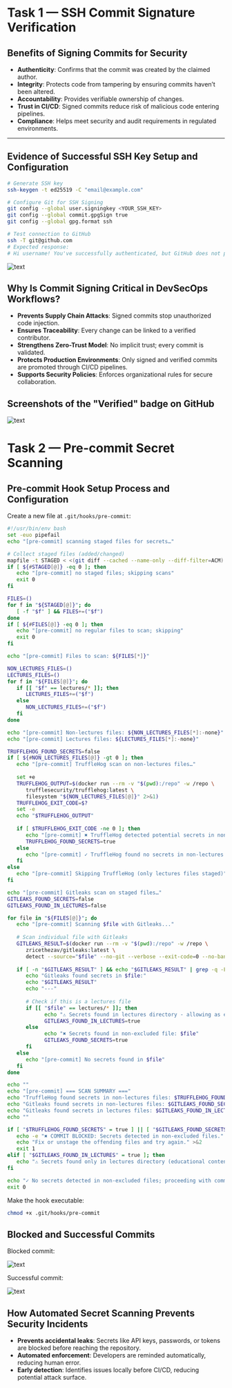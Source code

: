 # Task 1 — SSH Commit Signature Verification

## Benefits of Signing Commits for Security
- **Authenticity**: Confirms that the commit was created by the claimed author.  
- **Integrity**: Protects code from tampering by ensuring commits haven’t been altered.  
- **Accountability**: Provides verifiable ownership of changes.  
- **Trust in CI/CD**: Signed commits reduce risk of malicious code entering pipelines.  
- **Compliance**: Helps meet security and audit requirements in regulated environments.  

---

## Evidence of Successful SSH Key Setup and Configuration
```bash
# Generate SSH key
ssh-keygen -t ed25519 -C "email@example.com"

# Configure Git for SSH Signing
git config --global user.signingkey <YOUR_SSH_KEY>
git config --global commit.gpgSign true
git config --global gpg.format ssh

# Test connection to GitHub
ssh -T git@github.com
# Expected response:
# Hi username! You've successfully authenticated, but GitHub does not provide shell access.
```
![text](Success.png)

## Why Is Commit Signing Critical in DevSecOps Workflows?

- **Prevents Supply Chain Attacks**: Signed commits stop unauthorized code injection.  
- **Ensures Traceability**: Every change can be linked to a verified contributor.  
- **Strengthens Zero-Trust Model**: No implicit trust; every commit is validated.  
- **Protects Production Environments**: Only signed and verified commits are promoted through CI/CD pipelines.  
- **Supports Security Policies**: Enforces organizational rules for secure collaboration.  

## Screenshots of the "Verified" badge on GitHub

![text](Verified.png)

# Task 2 — Pre-commit Secret Scanning

## Pre-commit Hook Setup Process and Configuration

Create a new file at `.git/hooks/pre-commit`:

```bash
#!/usr/bin/env bash
set -euo pipefail
echo "[pre-commit] scanning staged files for secrets…"

# Collect staged files (added/changed)
mapfile -t STAGED < <(git diff --cached --name-only --diff-filter=ACM)
if [ ${#STAGED[@]} -eq 0 ]; then
   echo "[pre-commit] no staged files; skipping scans"
   exit 0
fi

FILES=()
for f in "${STAGED[@]}"; do
   [ -f "$f" ] && FILES+=("$f")
done
if [ ${#FILES[@]} -eq 0 ]; then
   echo "[pre-commit] no regular files to scan; skipping"
   exit 0
fi

echo "[pre-commit] Files to scan: ${FILES[*]}"

NON_LECTURES_FILES=()
LECTURES_FILES=()
for f in "${FILES[@]}"; do
   if [[ "$f" == lectures/* ]]; then
      LECTURES_FILES+=("$f")
   else
      NON_LECTURES_FILES+=("$f")
   fi
done

echo "[pre-commit] Non-lectures files: ${NON_LECTURES_FILES[*]:-none}"
echo "[pre-commit] Lectures files: ${LECTURES_FILES[*]:-none}"

TRUFFLEHOG_FOUND_SECRETS=false
if [ ${#NON_LECTURES_FILES[@]} -gt 0 ]; then
   echo "[pre-commit] TruffleHog scan on non-lectures files…"
   
   set +e
   TRUFFLEHOG_OUTPUT=$(docker run --rm -v "$(pwd):/repo" -w /repo \
      trufflesecurity/trufflehog:latest \
      filesystem "${NON_LECTURES_FILES[@]}" 2>&1)
   TRUFFLEHOG_EXIT_CODE=$?
   set -e    
   echo "$TRUFFLEHOG_OUTPUT"
   
   if [ $TRUFFLEHOG_EXIT_CODE -ne 0 ]; then
      echo "[pre-commit] ✖ TruffleHog detected potential secrets in non-lectures files"
      TRUFFLEHOG_FOUND_SECRETS=true
   else
      echo "[pre-commit] ✓ TruffleHog found no secrets in non-lectures files"
   fi
else
   echo "[pre-commit] Skipping TruffleHog (only lectures files staged)"
fi

echo "[pre-commit] Gitleaks scan on staged files…"
GITLEAKS_FOUND_SECRETS=false
GITLEAKS_FOUND_IN_LECTURES=false

for file in "${FILES[@]}"; do
   echo "[pre-commit] Scanning $file with Gitleaks..."
   
   # Scan individual file with Gitleaks
   GITLEAKS_RESULT=$(docker run --rm -v "$(pwd):/repo" -w /repo \
      zricethezav/gitleaks:latest \
      detect --source="$file" --no-git --verbose --exit-code=0 --no-banner 2>&1 || true)
   
   if [ -n "$GITLEAKS_RESULT" ] && echo "$GITLEAKS_RESULT" | grep -q -E "(Finding:|WRN leaks found)"; then
      echo "Gitleaks found secrets in $file:"
      echo "$GITLEAKS_RESULT"
      echo "---"
      
      # Check if this is a lectures file
      if [[ "$file" == lectures/* ]]; then
            echo "⚠️ Secrets found in lectures directory - allowing as educational content"
            GITLEAKS_FOUND_IN_LECTURES=true
      else
            echo "✖ Secrets found in non-excluded file: $file"
            GITLEAKS_FOUND_SECRETS=true
      fi
   else
      echo "[pre-commit] No secrets found in $file"
   fi
done

echo ""
echo "[pre-commit] === SCAN SUMMARY ==="
echo "TruffleHog found secrets in non-lectures files: $TRUFFLEHOG_FOUND_SECRETS"
echo "Gitleaks found secrets in non-lectures files: $GITLEAKS_FOUND_SECRETS"
echo "Gitleaks found secrets in lectures files: $GITLEAKS_FOUND_IN_LECTURES"
echo ""

if [ "$TRUFFLEHOG_FOUND_SECRETS" = true ] || [ "$GITLEAKS_FOUND_SECRETS" = true ]; then
   echo -e "✖ COMMIT BLOCKED: Secrets detected in non-excluded files." >&2
   echo "Fix or unstage the offending files and try again." >&2
   exit 1
elif [ "$GITLEAKS_FOUND_IN_LECTURES" = true ]; then
   echo "⚠️ Secrets found only in lectures directory (educational content) - allowing commit."
fi

echo "✓ No secrets detected in non-excluded files; proceeding with commit."
exit 0
```

Make the hook executable:

```bash
chmod +x .git/hooks/pre-commit
```

## Blocked and Successful Commits

Blocked commit:

![text](Blocked.png)

Successful commit:

![text](Successful.png)

## How Automated Secret Scanning Prevents Security Incidents
- **Prevents accidental leaks**: Secrets like API keys, passwords, or tokens are blocked before reaching the repository.
- **Automated enforcement**: Developers are reminded automatically, reducing human error.
- **Early detection**: Identifies issues locally before CI/CD, reducing potential attack surface.